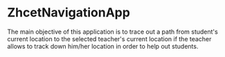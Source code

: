 # ZhcetNavigationApp
The main objective of this application is to trace out a path from student's current location to the selected teacher's current location if the teacher allows to track down him/her location in order to help out students.
